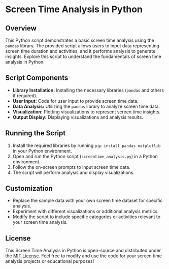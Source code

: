 # Screen Time Analysis in Python

## Overview

This Python script demonstrates a basic screen time analysis using the `pandas` library. The provided script allows users to input data representing screen time duration and activities, and it performs analysis to generate insights. Explore this script to understand the fundamentals of screen time analysis in Python.

## Script Components

- **Library Installation:** Installing the necessary libraries (`pandas` and others if required).
- **User Input:** Code for user input to provide screen time data.
- **Data Analysis:** Utilizing the `pandas` library to analyze screen time data.
- **Visualization:** Plotting visualizations to represent screen time insights.
- **Output Display:** Displaying visualizations and analysis results.

## Running the Script

1. Install the required libraries by running `pip install pandas matplotlib` in your Python environment.
2. Open and run the Python script (`screentime_analysis.py`) in a Python environment.
3. Follow the on-screen prompts to input screen time data.
4. The script will perform analysis and display visualizations.

## Customization

- Replace the sample data with your own screen time dataset for specific analysis.
- Experiment with different visualizations or additional analysis metrics.
- Modify the script to include specific categories or activities relevant to your screen time analysis.

## License

This Screen Time Analysis in Python is open-source and distributed under the [MIT License](LICENSE). Feel free to modify and use the code for your screen time analysis projects or educational purposes!
